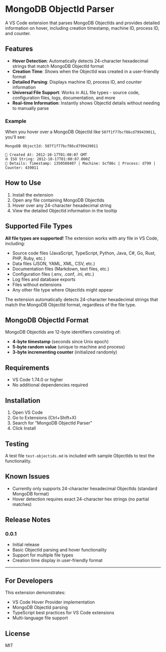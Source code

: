 # MongoDB ObjectId Parser

A VS Code extension that parses MongoDB ObjectIds and provides detailed information on hover, including creation timestamp, machine ID, process ID, and counter.

## Features

- **Hover Detection**: Automatically detects 24-character hexadecimal strings that match MongoDB ObjectId format
- **Creation Time**: Shows when the ObjectId was created in a user-friendly format
- **Detailed Parsing**: Displays machine ID, process ID, and counter information
- **Universal File Support**: Works in ALL file types - source code, configuration files, logs, documentation, and more
- **Real-time Information**: Instantly shows ObjectId details without needing to manually parse

### Example

When you hover over a MongoDB ObjectId like `507f1f77bcf86cd799439011`, you'll see:

```
MongoDB ObjectId: 507f1f77bcf86cd799439011

📅 Created At: 2012-10-17T01:00:07 GMT
🌐 ISO String: 2012-10-17T01:00:07.000Z
🔧 Details: Timestamp: 1350508407 | Machine: bcf86c | Process: d799 | Counter: 439011
```

## How to Use

1. Install the extension
2. Open any file containing MongoDB ObjectIds
3. Hover over any 24-character hexadecimal string
4. View the detailed ObjectId information in the tooltip

## Supported File Types

**All file types are supported!** The extension works with any file in VS Code, including:

- Source code files (JavaScript, TypeScript, Python, Java, C#, Go, Rust, PHP, Ruby, etc.)
- Data files (JSON, YAML, XML, CSV, etc.)
- Documentation files (Markdown, text files, etc.)
- Configuration files (.env, .conf, .ini, etc.)
- Log files and database exports
- Files without extensions
- Any other file type where ObjectIds might appear

The extension automatically detects 24-character hexadecimal strings that match the MongoDB ObjectId format, regardless of the file type.

## MongoDB ObjectId Format

MongoDB ObjectIds are 12-byte identifiers consisting of:
- **4-byte timestamp** (seconds since Unix epoch)
- **5-byte random value** (unique to machine and process)
- **3-byte incrementing counter** (initialized randomly)

## Requirements

- VS Code 1.74.0 or higher
- No additional dependencies required

## Installation

1. Open VS Code
2. Go to Extensions (Ctrl+Shift+X)
3. Search for "MongoDB ObjectId Parser"
4. Click Install

## Testing

A test file `test-objectids.md` is included with sample ObjectIds to test the functionality.

## Known Issues

- Currently only supports 24-character hexadecimal ObjectIds (standard MongoDB format)
- Hover detection requires exact 24-character hex strings (no partial matches)

## Release Notes

### 0.0.1

- Initial release
- Basic ObjectId parsing and hover functionality
- Support for multiple file types
- Creation time display in user-friendly format

---

## For Developers

This extension demonstrates:
- VS Code Hover Provider implementation
- MongoDB ObjectId parsing
- TypeScript best practices for VS Code extensions
- Multi-language file support

## License

MIT

